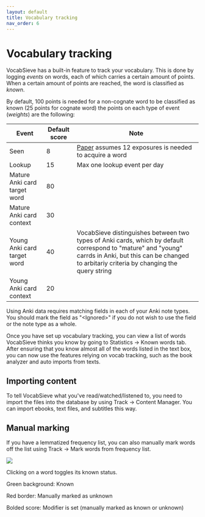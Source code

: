 ```yaml
---
layout: default
title: Vocabulary tracking
nav_order: 6
---
```

# Vocabulary tracking

VocabSieve has a built-in feature to track your vocabulary. This is done by logging *events* on words, each of which carries a certain amount of points. When a certain amount of points are reached, the word is classified as *known*. 

By default, 100 points is needed for a non-cognate word to be classified as known (25 points for cognate word) the points on each type of event (*weights*) are the following:

| Event | Default score | Note |
| ----- | ----- | ---- |
| Seen  | 8 | [Paper](https://core.ac.uk/download/pdf/323110125.pdf) assumes 12 exposures is needed to acquire a word |
| Lookup | 15 | Max one lookup event per day | 
| Mature Anki card target word | 80 | |
| Mature Anki card context | 30 | |
| Young Anki card target word | 40 | VocabSieve distinguishes between two types of Anki cards, which by default correspond to "mature" and "young" carrds in Anki, but this can be changed to arbitariy criteria by changing the query string |
| Young Anki card context | 20 | |

Using Anki data requires matching fields in each of your Anki note types. You should mark the field as "\<Ignored\>" if you do not wish to use the field or the note type as a whole.

Once you have set up vocabulary tracking, you can view a list of words VocabSieve thinks you know by going to Statistics -> Known words tab. After ensuring that you know almost all of the words listed in the text box, you can now use the features relying on vocab tracking, such as the book analyzer and auto imports from texts.

## Importing content
To tell VocabSieve what you've read/watched/listened to, you need to import the files into the database by using Track -> Content Manager. You can import ebooks, text files, and subtitles this way.

## Manual marking

If you have a lemmatized frequency list, you can also manually mark words off the list using Track -> Mark words from frequency list.

![](https://i.postimg.cc/pdd8nLjt/20240321-212612.png)

Clicking on a word toggles its known status.

Green background: Known

Red border: Manually marked as unknown

Bolded score: Modifier is set (manually marked as known or unknown)